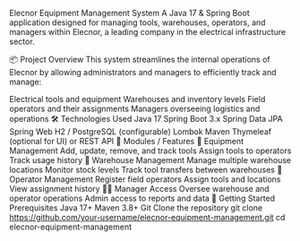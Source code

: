 Elecnor Equipment Management System
A Java 17 & Spring Boot application designed for managing tools, warehouses, operators, and managers within Elecnor, a leading company in the electrical infrastructure sector.

📦 Project Overview
This system streamlines the internal operations of Elecnor by allowing administrators and managers to efficiently track and manage:

Electrical tools and equipment
Warehouses and inventory levels
Field operators and their assignments
Managers overseeing logistics and operations
🛠️ Technologies Used
Java 17
Spring Boot 3.x
Spring Data JPA
Spring Web
H2 / PostgreSQL (configurable)
Lombok
Maven
Thymeleaf (optional for UI) or REST API
🧩 Modules / Features
🔧 Equipment Management
Add, update, remove, and track tools
Assign tools to operators
Track usage history
🏢 Warehouse Management
Manage multiple warehouse locations
Monitor stock levels
Track tool transfers between warehouses
👷 Operator Management
Register field operators
Assign tools and locations
View assignment history
👨‍💼 Manager Access
Oversee warehouse and operator operations
Admin access to reports and data
🚀 Getting Started
Prerequisites
Java 17+
Maven 3.8+
Git
Clone the repository
git clone https://github.com/your-username/elecnor-equipment-management.git
cd elecnor-equipment-management
